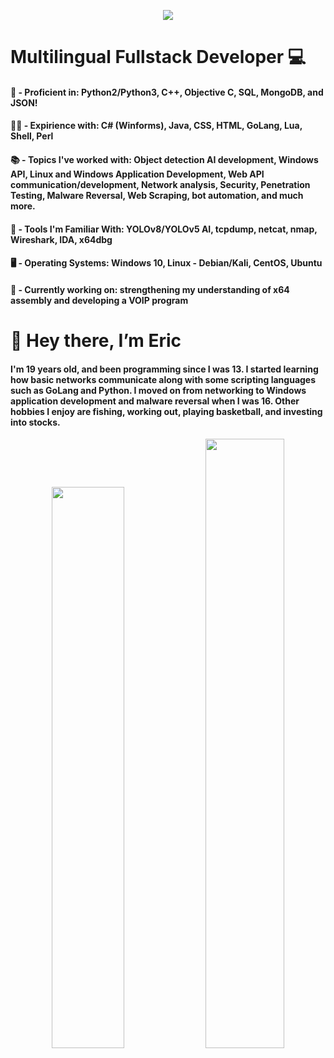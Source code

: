 <p align="center">
    <img src="https://readme-typing-svg.herokuapp.com/?lines=Welcome+to+my+profile!;I%27m+Eric;Take+a+look+at+some+of+my+projects!&font=Fira%20Code&color=d90b04&center=true&width=600&height=50">
</p>
<h1>Multilingual Fullstack Developer 💻</h1>
<h4>🧠 - Proficient in: Python2/Python3, C++, Objective C, SQL, MongoDB, and JSON!</h4>
<h4>👨‍💻 - Expirience with: C# (Winforms), Java, CSS, HTML, GoLang, Lua, Shell, Perl
<h4>📚 - Topics I've worked with: Object detection AI development, Windows API, Linux and Windows Application Development, Web API communication/development, Network analysis, Security, Penetration Testing, Malware Reversal, Web Scraping, bot automation, and much more.</h4>
<h4>🧰 - Tools I'm Familiar With: YOLOv8/YOLOv5 AI, tcpdump, netcat, nmap, Wireshark, IDA, x64dbg </h4>
<h4>🖥️ - Operating Systems: Windows 10, Linux - Debian/Kali, CentOS, Ubuntu
<h4>📙 - Currently working on: strengthening my understanding of x64 assembly and developing a VOIP program</h4>


<h1>👋 Hey there, I’m Eric</h1>
<h4>I'm 19 years old, and been programming since I was 13. I started learning how basic networks communicate along with some scripting languages such as GoLang and Python. I moved on from networking to Windows application development and malware reversal when I was 16. Other hobbies I enjoy are fishing, working out, playing basketball, and investing into stocks.</h4> 


<p align="center">
    <a href="https://leetcode.com/1337eric/"><img width="48%" src="https://leetcode.card.workers.dev/1337eric?theme=dark&font=baloo&extension=null&border=2&border_radius=8"></a>
    <a href="https://github.com/1337eric"><img width="50%" src="https://github-readme-stats.vercel.app/api/top-langs/?username=1337eric&theme=dark&hide=html,css,cmake&layout=compact&langs_count=5&bg_color=101010&hide_title=true"></a>
</p>
